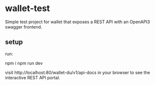 # wallet-test
Simple test project for wallet that exposes a REST API with an OpenAPI3 swagger frontend.
## setup

run: 

npm i 
npm run dev

visit http://localhost:80/wallet-du/v1/api-docs in your browser to see the interactive REST API portal.
